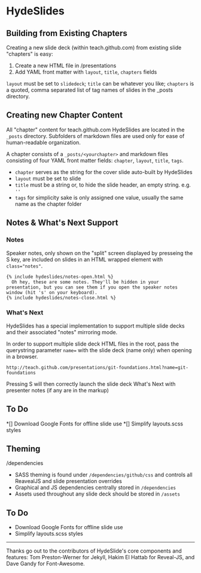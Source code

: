 # HydeSlides

## Building from Existing Chapters

Creating a new slide deck (within teach.github.com) from existing slide "chapters" is easy:

1. Create a new HTML file in /presentations
2. Add YAML front matter with `layout`, `title`, `chapters` fields

`layout` must be set to `slidedeck`; `title` can be whatever you like; `chapters` is a quoted, comma separated list of tag names of slides in the _posts directory.

## Creating new Chapter Content

All "chapter" content for teach.github.com HydeSlides are located in the `_posts` directory. Subfolders of markdown files are used only for ease of human-readable organization.

A chapter consists of a `_posts/<yourchapter>` and markdown files consisting of four YAML front matter fields: `chapter`, `layout`, `title`, `tags`.

* `chapter` serves as the string for the cover slide auto-built by HydeSlides
* `layout` must be set to slide
* `title` must be a string or, to hide the slide header, an empty string. e.g. `''`
* `tags` for simplicity sake is only assigned one value, usually the same name as the chapter folder

## Notes & What's Next Support

### Notes

Speaker notes, only shown on the "split" screen displayed by presseing the S key, are included on slides in an HTML wrapped element with `class="notes"`.

	{% include hydeslides/notes-open.html %}
	  Oh hey, these are some notes. They'll be hidden in your presentation, but you can see them if you open the speaker notes window (hit 's' on your keyboard).
	{% include hydeslides/notes-close.html %}

### What's Next

HydeSlides has a special implementation to support multiple slide decks and their associated "notes" mirroring mode.

In order to support multiple slide deck HTML files in the root, pass the querystring parameter `name=` with the slide deck (name only) when opening in a browser. 

	http://teach.github.com/presentations/git-foundations.html?name=git-foundations

Pressing S will then correctly launch the slide deck What's Next with presenter notes (if any are in the markup)

	
## To Do
*[] Download Google Fonts for offline slide use
*[] Simplify layouts.scss styles

## Theming

/dependencies 
* SASS theming is found under `/dependencies/github/css` and controls all ReavealJS and slide presentation overrides
* Graphical and JS dependencies centrally stored in `/dependencies`
* Assets used throughout any slide deck should be stored in `/assets`

## To Do
* Download Google Fonts for offline slide use
* Simplify layouts.scss styles

---
Thanks go out to the contributors of HydeSlide's core components and features: Tom Preston-Werner for Jekyll, Hakim El Hattab for Reveal-JS, and Dave Gandy for Font-Awesome.
